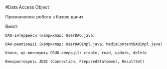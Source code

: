 #Data Access Object

Призначення: робота з базою даних

Вміст:

    DAO-інтерфейси (наприклад: UserDAO.java)

    DAO-реалізації (наприклад: UserDAOImpl.java, MediaContentDAOImpl.java)

    Класи, що виконують CRUD-операції: create, read, update, delete

    Використовують JDBC (Connection, PreparedStatement, ResultSet)
